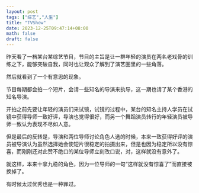 ```yaml
---
layout: post
tags: ["综艺","人生"]
title: "TVShow"
date: 2023-12-25T09:47:14+08:00
math: false
draft: false
---
```

昨天看了一档某台某综艺节目，节目的主旨是让一群年轻的演员在两名老戏骨的训练之下，能够突破自我，同时也让观众了解到了演艺圈里的一些角落。

然后就看到了一个有意思的现象。

节目每期都会拍一个短片，会请一些知名的导演来执导，这一期也请了某个香港的知名导演。

开拍之前先要让年轻的演员们来试镜，试镜的过程中，某台的知名主持人学员在试镜中获得导师一致好评，导演也觉得很好，而另一个舞蹈演员转行的年轻演员被导师一致认为表现不尽如人意。

但是最后的反转是，导演和两位导师讨论角色人选的时候，本来一致获得好评的演员被导演认为虽然选择她会使短片很稳定的拍摄出来，但是也因为稳定所以没有惊喜，而刚刚还对此赞不绝口的某位导师立刻改口说，对，这样就没有意外了。

就这样，本来十拿九稳的角色，因为一位导师的一句“这样就没有惊喜了”而直接被换掉了。

有时候太过优秀也是一种罪过。
